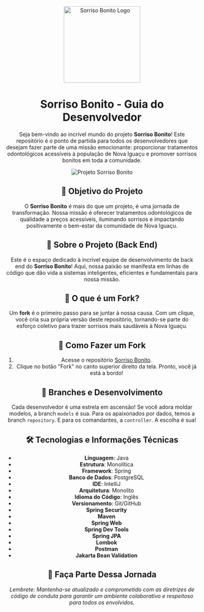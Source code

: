 <div align="center">
  <img src="https://i.imgur.com/WRLUnS5.png" alt="Sorriso Bonito Logo" width="200"/>

# Sorriso Bonito - Guia do Desenvolvedor

Seja bem-vindo ao incrível mundo do projeto **Sorriso Bonito**! Este repositório é o ponto de partida para todos os desenvolvedores que desejam fazer parte de uma missão emocionante: proporcionar tratamentos odontológicos acessíveis à população de Nova Iguaçu e promover sorrisos bonitos em toda a comunidade.

![Projeto Sorriso Bonito](https://i.imgur.com/Z8i9JOX.png)

## 🌟 Objetivo do Projeto

O **Sorriso Bonito** é mais do que um projeto, é uma jornada de transformação. Nossa missão é oferecer tratamentos odontológicos de qualidade a preços acessíveis, iluminando sorrisos e impactando positivamente o bem-estar da comunidade de Nova Iguaçu.

## 🚀 Sobre o Projeto (Back End)

Este é o espaço dedicado à incrível equipe de desenvolvimento de back end do **Sorriso Bonito**! Aqui, nossa paixão se manifesta em linhas de código que dão vida a sistemas inteligentes, eficientes e fundamentais para nossa missão.

## 🍴 O que é um Fork?

Um **fork** é o primeiro passo para se juntar à nossa causa. Com um clique, você cria sua própria versão deste repositório, tornando-se parte do esforço coletivo para trazer sorrisos mais saudáveis à Nova Iguaçu.

## 📌 Como Fazer um Fork

1. Acesse o repositório [Sorriso Bonito](https://github.com/seu-usuario/SorrisoBonito).
2. Clique no botão "Fork" no canto superior direito da tela. Pronto, você já está a bordo!

## 🌿 Branches e Desenvolvimento

Cada desenvolvedor é uma estrela em ascensão! Se você adora moldar modelos, a branch `models` é sua. Para os apaixonados por dados, temos a branch `repository`. E para os comandantes, a `controller`. A escolha é sua!

## 🛠 Tecnologias e Informações Técnicas

- **Linguagem**: Java
- **Estrutura**: Monolítica
- **Framework**: Spring
- **Banco de Dados**: PostgreSQL
- **IDE**: IntelliJ
- **Arquitetura**: Monolito
- **Idioma do Código**: Inglês
- **Versionamento**: Git/GitHub
- **Spring Security**
- **Maven**
- **Spring Web**
- **Spring Dev Tools**
- **Spring JPA**
- **Lombok**
- **Postman**
- **Jakarta Bean Validation**

## 🌟 Faça Parte Dessa Jornada


*Lembrete: Mantenha-se atualizado e comprometido com as diretrizes de código de conduta para garantir um ambiente colaborativo e respeitoso para todos os envolvidos.*
</div>
